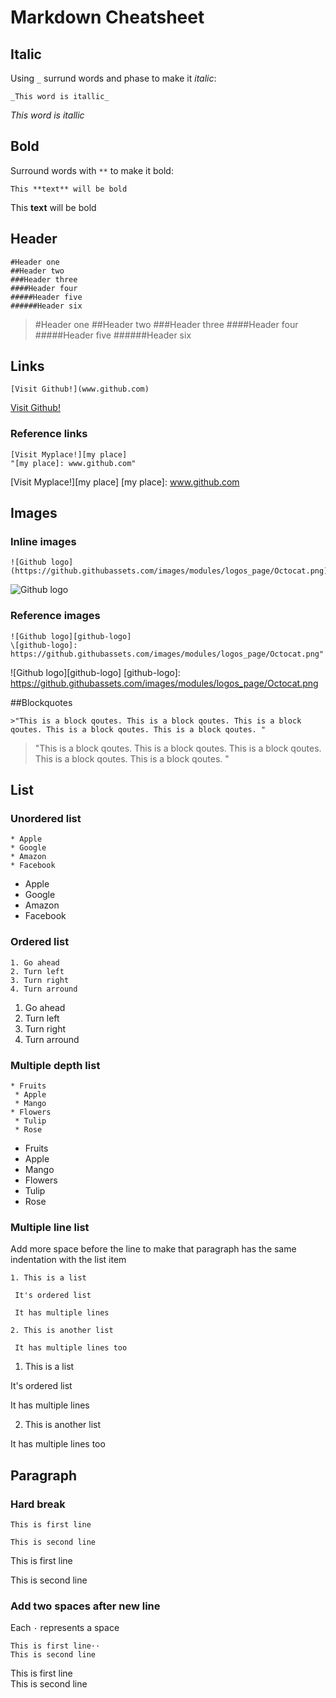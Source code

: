 # Markdown Cheatsheet

## Italic
Using `_` surrund words and phase to make it _italic_:
```
_This word is itallic_
```

_This word is itallic_

## Bold
Surround words with `**` to make it bold:
```
This **text** will be bold
```

This **text** will be bold

## Header
```
#Header one
##Header two
###Header three
####Header four
#####Header five
######Header six
```
>#Header one
##Header two
###Header three
####Header four
#####Header five
######Header six

## Links
```
[Visit Github!](www.github.com)
```

[Visit Github!](www.github.com)

### Reference links
```
[Visit Myplace!][my place]
"[my place]: www.github.com"

```
[Visit Myplace!][my place]
[my place]: www.github.com

## Images
### Inline images
```
![Github logo](https://github.githubassets.com/images/modules/logos_page/Octocat.png)
```
![Github logo](https://github.githubassets.com/images/modules/logos_page/Octocat.png)

### Reference images
```
![Github logo][github-logo]
\[github-logo]: https://github.githubassets.com/images/modules/logos_page/Octocat.png"

```

![Github logo][github-logo]
[github-logo]: https://github.githubassets.com/images/modules/logos_page/Octocat.png

##Blockquotes
```
>"This is a block qoutes. This is a block qoutes. This is a block qoutes. This is a block qoutes. This is a block qoutes. "
```

>"This is a block qoutes. This is a block qoutes. This is a block qoutes. This is a block qoutes. This is a block qoutes. "

## List
### Unordered list
```
* Apple
* Google
* Amazon
* Facebook
```
* Apple
* Google
* Amazon
* Facebook

### Ordered list
```
1. Go ahead
2. Turn left
3. Turn right
4. Turn arround
```

1. Go ahead
2. Turn left
3. Turn right
4. Turn arround

### Multiple depth list
```
* Fruits
 * Apple
 * Mango
* Flowers
 * Tulip
 * Rose
```
* Fruits
 * Apple
 * Mango
* Flowers
 * Tulip
 * Rose

### Multiple line list
Add more space before the line to make that paragraph has the same indentation with the list item

```
1. This is a list

 It's ordered list
 
 It has multiple lines
 
2. This is another list

 It has multiple lines too
```
1. This is a list

 It's ordered list
 
 It has multiple lines
 
2. This is another list

 It has multiple lines too
 
 
## Paragraph
### Hard break
```
This is first line

This is second line
```
This is first line

This is second line

### Add two spaces after new line
Each `·` represents a space

```
This is first line··
This is second line
```
This is first line  
This is second line

